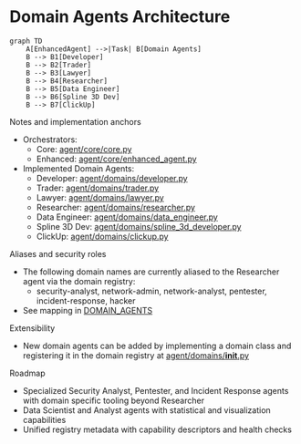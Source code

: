 # Domain Agents Architecture

```mermaid
graph TD
    A[EnhancedAgent] -->|Task| B[Domain Agents]
    B --> B1[Developer]
    B --> B2[Trader]
    B --> B3[Lawyer]
    B --> B4[Researcher]
    B --> B5[Data Engineer]
    B --> B6[Spline 3D Dev]
    B --> B7[ClickUp]
```

Notes and implementation anchors

- Orchestrators:
  - Core: [agent/core/core.py](agent/core/core.py)
  - Enhanced: [agent/core/enhanced_agent.py](agent/core/enhanced_agent.py)
- Implemented Domain Agents:
  - Developer: [agent/domains/developer.py](agent/domains/developer.py)
  - Trader: [agent/domains/trader.py](agent/domains/trader.py)
  - Lawyer: [agent/domains/lawyer.py](agent/domains/lawyer.py)
  - Researcher: [agent/domains/researcher.py](agent/domains/researcher.py)
  - Data Engineer: [agent/domains/data_engineer.py](agent/domains/data_engineer.py)
  - Spline 3D Dev: [agent/domains/spline_3d_developer.py](agent/domains/spline_3d_developer.py)
  - ClickUp: [agent/domains/clickup.py](agent/domains/clickup.py)

Aliases and security roles

- The following domain names are currently aliased to the Researcher agent via the domain registry:
  - security-analyst, network-admin, network-analyst, pentester, incident-response, hacker
- See mapping in [DOMAIN_AGENTS](agent/domains/__init__.py:11)

Extensibility

- New domain agents can be added by implementing a domain class and registering it in the domain registry at [agent/domains/__init__.py](agent/domains/__init__.py)

Roadmap

- Specialized Security Analyst, Pentester, and Incident Response agents with domain specific tooling beyond Researcher
- Data Scientist and Analyst agents with statistical and visualization capabilities
- Unified registry metadata with capability descriptors and health checks
